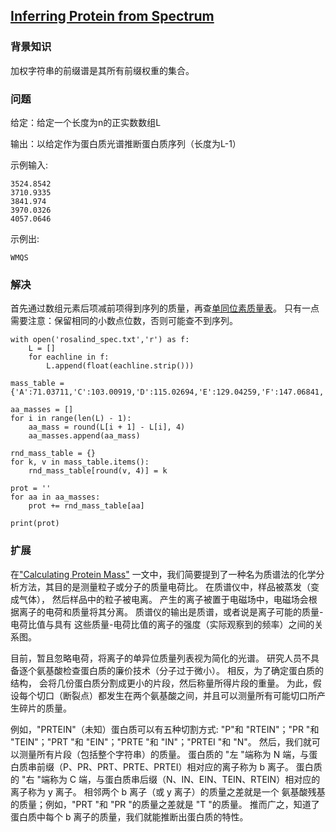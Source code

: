 ## [Inferring Protein from Spectrum](https://rosalind.info/problems/spec/)

### 背景知识

加权字符串的前缀谱是其所有前缀权重的集合。

### 问题

给定：给定一个长度为n的正实数数组L

输出：以给定作为蛋白质光谱推断蛋白质序列（长度为L-1）

示例输入: 

    3524.8542
    3710.9335
    3841.974
    3970.0326
    4057.0646

示例出: 

    WMQS

###  解决

首先通过数组元素后项减前项得到序列的质量，再查[单同位素质量表](https://rosalind.info/glossary/monoisotopic-mass-table/)。
只有一点需要注意：保留相同的小数点位数，否则可能查不到序列。

    with open('rosalind_spec.txt','r') as f:
        L = []
        for eachline in f:
            L.append(float(eachline.strip()))

    mass_table = {'A':71.03711,'C':103.00919,'D':115.02694,'E':129.04259,'F':147.06841,'G':57.02146,'H':137.05891,'I':113.08406,'K':128.09496,'L':113.08406,'M':131.04049,'N':114.04293,'P':97.05276,'Q':128.05858,'R':156.10111,'S':87.03203,'T':101.04768,'V':99.06841,'W':186.07931,'Y':163.06333}

    aa_masses = []
    for i in range(len(L) - 1):
        aa_mass = round(L[i + 1] - L[i], 4)
        aa_masses.append(aa_mass)

    rnd_mass_table = {}
    for k, v in mass_table.items():
        rnd_mass_table[round(v, 4)] = k

    prot = ''
    for aa in aa_masses:
        prot += rnd_mass_table[aa]

    print(prot)

### 扩展

在["Calculating Protein Mass"](https://kaiwang0112006.github.io/rosalind_solve/code/CalculatingProteinMass/CalculatingProteinMass)
一文中，我们简要提到了一种名为质谱法的化学分析方法，其目的是测量粒子或分子的质量电荷比。 在质谱仪中，样品被蒸发（变成气体），
然后样品中的粒子被电离。 产生的离子被置于电磁场中，电磁场会根据离子的电荷和质量将其分离。 质谱仪的输出是质谱，或者说是离子可能的质量-电荷比值与具有
这些质量-电荷比值的离子的强度（实际观察到的频率）之间的关系图。

目前，暂且忽略电荷，将离子的单异位质量列表视为简化的光谱。 研究人员不具备逐个氨基酸检查蛋白质的廉价技术（分子过于微小）。 相反，为了确定蛋白质的结构，
会将几份蛋白质分割成更小的片段，然后称量所得片段的重量。 为此，假设每个切口（断裂点）都发生在两个氨基酸之间，并且可以测量所有可能切口所产生碎片的质量。

例如，"PRTEIN"（未知）蛋白质可以有五种切割方式: "P"和 "RTEIN"；"PR "和 "TEIN"；"PRT "和 "EIN"；"PRTE "和 "IN"；"PRTEI "和 "N"。 
然后，我们就可以测量所有片段（包括整个字符串）的质量。 蛋白质的 "左 "端称为 N 端，与蛋白质串前缀（P、PR、PRT、PRTE、PRTEI）相对应的离子称为 b 离子。 
蛋白质的 "右 "端称为 C 端，与蛋白质串后缀（N、IN、EIN、TEIN、RTEIN）相对应的离子称为 y 离子。 相邻两个 b 离子（或 y 离子）的质量之差就是一个
氨基酸残基的质量；例如，"PRT "和 "PR "的质量之差就是 "T "的质量。 推而广之，知道了蛋白质中每个 b 离子的质量，我们就能推断出蛋白质的特性。